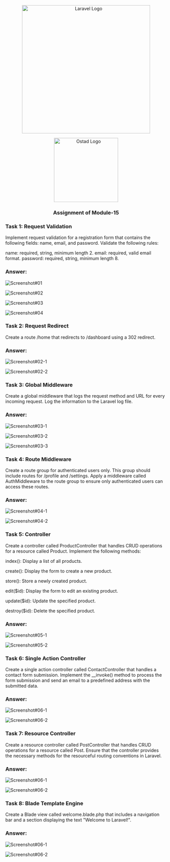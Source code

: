 <p align="center"><a href="https://laravel.com" target="_blank"><img src="https://raw.githubusercontent.com/laravel/art/master/logo-lockup/5%20SVG/2%20CMYK/1%20Full%20Color/laravel-logolockup-cmyk-red.svg" width="400" alt="Laravel Logo"></a></p>
<p align="center"><a href="https://ostad.app/" target="_blank"><img src="https://github.com/alamin-php/ostad-assingment/blob/master/module-14/public/assets/ostad-app-logo-vector.png?raw=true" width="200" alt="Ostad Logo"></a></p>
<h3 align="center">Assignment of Module-15</h3>

### Task 1: Request Validation
Implement request validation for a registration form that contains the following fields: name, email, and password. Validate the following rules:

name: required, string, minimum length 2.
email: required, valid email format.
password: required, string, minimum length 8.
### Answer:

![Screenshot#01](https://raw.githubusercontent.com/alamin-php/ostad-assingment/master/module-15/public/images/a-1-1.png)

![Screenshot#02](https://raw.githubusercontent.com/alamin-php/ostad-assingment/master/module-15/public/images/a-1-2.png)

![Screenshot#03](https://raw.githubusercontent.com/alamin-php/ostad-assingment/master/module-15/public/images/a-1-3.png)

![Screenshot#04](https://raw.githubusercontent.com/alamin-php/ostad-assingment/master/module-15/public/images/a-1-4.png)
### Task 2: Request Redirect
Create a route /home that redirects to /dashboard using a 302 redirect.
### Answer:
![Screenshot#02-1](https://github.com/alamin-php/ostad-assingment/blob/master/module-14/public/assets/screenshot%2302-1.png?raw=true)

![Screenshot#02-2](https://github.com/alamin-php/ostad-assingment/blob/master/module-14/public/assets/screenshot%2302-2.png?raw=true)
### Task 3: Global Middleware
Create a global middleware that logs the request method and URL for every incoming request. Log the information to the Laravel log file.
### Answer:
![Screenshot#03-1](https://github.com/alamin-php/ostad-assingment/blob/master/module-14/public/assets/screenshot-03-1.png?raw=true)

![Screenshot#03-2](https://github.com/alamin-php/ostad-assingment/blob/master/module-14/public/assets/screenshot-03-2.png?raw=true)

![Screenshot#03-3](https://github.com/alamin-php/ostad-assingment/blob/master/module-14/public/assets/screenshot-03-3.png?raw=true)
### Task 4: Route Middleware
Create a route group for authenticated users only. This group should include routes for /profile and /settings. Apply a middleware called AuthMiddleware to the route group to ensure only authenticated users can access these routes.
### Answer:
![Screenshot#04-1](https://github.com/alamin-php/ostad-assingment/blob/master/module-14/public/assets/screenshot-04-1.png?raw=true)

![Screenshot#04-2](https://github.com/alamin-php/ostad-assingment/blob/master/module-14/public/assets/screenshot-04-2.png?raw=true)
### Task 5: Controller
Create a controller called ProductController that handles CRUD operations for a resource called Product. Implement the following methods:

index(): Display a list of all products.

create(): Display the form to create a new product.

store(): Store a newly created product.

edit($id): Display the form to edit an existing product.

update($id): Update the specified product.

destroy($id): Delete the specified product.

### Answer:
![Screenshot#05-1](https://github.com/alamin-php/ostad-assingment/blob/master/module-14/public/assets/screenshot-05-1.png?raw=true)

![Screenshot#05-2](https://github.com/alamin-php/ostad-assingment/blob/master/module-14/public/assets/screenshot-05-2.png?raw=true)
### Task 6: Single Action Controller
Create a single action controller called ContactController that handles a contact form submission. Implement the __invoke() method to process the form submission and send an email to a predefined address with the submitted data.
### Answer:
![Screenshot#06-1](https://github.com/alamin-php/ostad-assingment/blob/master/module-14/public/assets/screenshot-06-1.png?raw=true)

![Screenshot#06-2](https://github.com/alamin-php/ostad-assingment/blob/master/module-14/public/assets/screenshot-06-2.png?raw=true)

### Task 7: Resource Controller
Create a resource controller called PostController that handles CRUD operations for a resource called Post. Ensure that the controller provides the necessary methods for the resourceful routing conventions in Laravel.
### Answer:
![Screenshot#06-1](https://github.com/alamin-php/ostad-assingment/blob/master/module-14/public/assets/screenshot-07-1.png?raw=true)

![Screenshot#06-2](https://github.com/alamin-php/ostad-assingment/blob/master/module-14/public/assets/screenshot-07-2.png?raw=true)

### Task 8: Blade Template Engine
Create a Blade view called welcome.blade.php that includes a navigation bar and a section displaying the text "Welcome to Laravel!".
### Answer:
![Screenshot#06-1](https://github.com/alamin-php/ostad-assingment/blob/master/module-14/public/assets/screenshot-07-1.png?raw=true)

![Screenshot#06-2](https://github.com/alamin-php/ostad-assingment/blob/master/module-14/public/assets/screenshot-07-2.png?raw=true)
